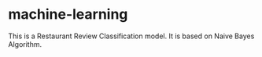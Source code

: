 # machine-learning
This is a Restaurant Review Classification model. It is based on Naive Bayes Algorithm.
